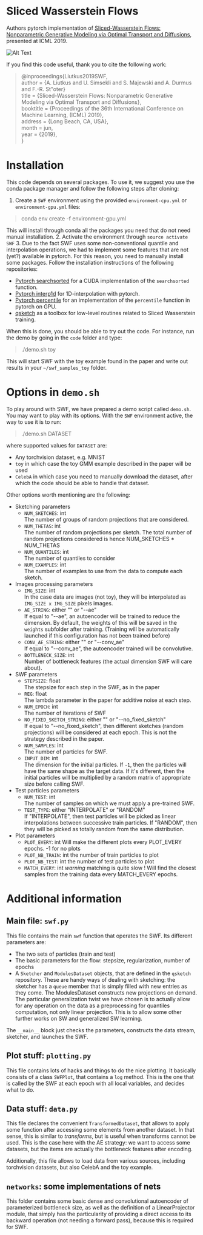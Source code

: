 # Sliced Wasserstein Flows

Authors pytorch implementation of [Sliced-Wasserstein Flows: Nonparametric Generative Modeling via Optimal Transport and Diffusions](https://arxiv.org/abs/1806.08141), presented at ICML 2019.

![Alt Text](https://media.giphy.com/media/vFKqnCdLPNOKc/giphy.gif)

If you find this code useful, thank you to cite the following work:
> @inproceedings{Liutkus2019SWF,  
  author    = {A. Liutkus and U. Simsekli and S. Majewski and A. Durmus and F.-R. St\"oter}  
  title     = {Sliced-Wasserstein Flows: Nonparametric Generative Modeling via Optimal Transport and Diffusions},  
  booktitle = {Proceedings of the 36th International Conference on Machine Learning,
               (ICML) 2019},  
  address = {Long Beach, CA, USA},  
  month =  jun,  
  year      = {2019},  
}

# Installation
This code depends on several packages. To use it, we suggest you use the conda package manager and follow the following steps after cloning:
1.  Create a `SWF` environment using the provided `environment-cpu.yml` or `environment-gpu.yml` files:
> conda env create -f environment-gpu.yml

  This will install through conda all the packages you need that do not need manual installation.
2. Activate the environment through `source activate SWF`
3. Due to the fact SWF uses some non-conventional quantile and interpolation operations, we had to implement some features that are not (yet?) available in pytorch. For this reason, you need to manually install some packages. Follow the installation instructions of the following repositories:
  * [Pytorch searchsorted](https://github.com/aliutkus/torchsearchsorted) for a CUDA implementation of the `searchsorted` function.
  * [Pytorch interp1d](https://github.com/aliutkus/torchinterp1d) for 1D-interpolation with pytorch.
  * [Pytorch percentile](https://github.com/aliutkus/torchpercentile) for an implementation of the `percentile` function in pytorch on GPU.
  * [qsketch](https://github.com/aliutkus/qsketch) as a toolbox for low-level routines related to Sliced Wasserstein training.

When this is done, you should be able to try out the code. For instance, run the demo by going in the `code` folder and type:
> ./demo.sh toy

This will start SWF with the toy example found in the paper and write out results in your `~/swf_samples_toy` folder.

# Options in `demo.sh`
To play around with SWF, we have prepared a demo script called `demo.sh`. You may want to play with its options. With the `SWF` environment active, the way to use it is to run:
> ./demo.sh DATASET

where supported values for `DATASET` are:
* Any torchvision dataset, e.g. MNIST
* `toy` in which case the toy GMM example described in the paper will be used
* `CelebA` in which case you need to manually download the dataset, after which the code should be able to handle that dataset.

Other options worth mentioning are the following:
* Sketching parameters
  * `NUM_SKETCHES`: int  
    The number of groups of random projections that are considered.
  * `NUM_THETAS`: int  
    The number of random projections per sketch. The total number of random projections considered is hence NUM_SKETCHES * NUM_THETAS
  * `NUM_QUANTILES`: int  
    The number of quantiles to consider
  * `NUM_EXAMPLES`: int  
    The number of examples to use from the data to compute each sketch.
* Images processing parameters
  * `IMG_SIZE`: int  
    In the case data are images (not toy), they will be interpolated as `IMG_SIZE x IMG_SIZE` pixels images.
  * `AE_STRING`: either "" or "--ae"  
    If equal to "--ae", an autoencoder will be trained to reduce the dimension. By default, the weights of this will be saved in the `weights` subfolder after training. (Training will be automatically launched if this configuration has not been trained before)
  * `CONV_AE_STRING`: either "" or "--conv_ae"  
    If equal to "--conv_ae", the autoencoder trained will be convolutive.
  * `BOTTLENECK_SIZE`: int  
    Number of bottleneck features (the actual dimension SWF will care about).
* SWF parameters
  * `STEPSIZE`: float  
    The stepsize for each step in the SWF, as in the paper
  * `REG`: float  
    The lambda parameter in the paper for additive noise at each step.
  * `NUM_EPOCH`: int  
    The number of iterations of SWF
  * `NO_FIXED_SKETCH_STRING`: either "" or "--no_fixed_sketch"  
    If equal to "--no_fixed_sketch", then different sketches (random projections) will be considered at each epoch. This is not the strategy described in the paper.
  * `NUM_SAMPLES`: int  
    The number of particles for SWF.
  * `INPUT_DIM`: int  
    The dimension for the initial particles. If `-1`, then the particles will have the same shape as the target data. If it's different, then the initial particles will be multiplied by a random matrix of appropriate size before calling SWF.
* Test particles parameters
  * `NUM_TEST`: int  
    The number of samples on which we must apply a pre-trained SWF.
  * `TEST_TYPE`: either "INTERPOLATE" or "RANDOM"  
    If "INTERPOLATE", then test particles will be picked as linear interpolations between successive train particles. If "RANDOM", then they will be picked as totally random from the same distribution.
* Plot parameters
  * `PLOT_EVERY`: int
    Will make the different plots every PLOT_EVERY epochs. -1 for no plots
  * `PLOT_NB_TRAIN`: int
    the number of train particles to plot
  * `PLOT_NB_TEST`: int
    the number of test particles to plot
  * `MATCH_EVERY`: int
    _warning_ matching is quite slow ! Will find the closest samples from the training data every MATCH_EVERY epochs.

# Additional information
## Main file: `swf.py`
This file contains the main `swf` function that operates the SWF. Its different parameters are:
* The two sets of particles (train and test)
* The basic parameters for the flow: stepsize, regularization, number of epochs
* A `Sketcher` and `ModulesDataset` objects, that are defined in the `qsketch` repository. These are handy ways of dealing with sketching: the sketcher has a `queue` member that is simply filled with new entries as they come. The ModulesDataset constructs new projections on demand. The particular generalization twist we have chosen is to actually allow for any operation on the data as a preprocessing for quantiles computation, not only linear projection. This is to allow some other further works on SW and generalized SW learning.

The `__main__` block just checks the parameters, constructs the data stream, sketcher, and launches the SWF.

## Plot stuff: `plotting.py`
This file contains lots of hacks and things to do the nice plotting. It basically consists of a class `SWFPlot`, that contains a `log` method. This is the one that is called by the SWF at each epoch with all local variables, and decides what to do.

## Data stuff: `data.py`
This file declares the convenient `TransformedDataset`, that allows to apply some function after accessing some elements from another dataset. In that sense, this is similar to _transforms_, but is useful when transforms cannot be used. This is the case here with the AE strategy: we want to access some datasets, but the items are actually the bottleneck features after encoding.

Additionally, this file allows to load data from various sources, including torchvision datasets, but also CelebA and the toy example.

## `networks`: some implementations of nets
This folder contains some basic dense and convolutional autoencoder of parameterized bottleneck size, as well as the definition of a LinearProjector module, that simply has
the particularity of providing a direct access to its backward operation (not needing a forward pass), because this is required for SWF.
